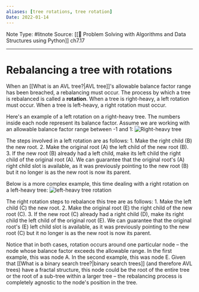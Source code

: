 ```yaml
---
aliases: [tree rotations, tree rotation]
Date: 2022-01-14
---
```

Note Type: #litnote
Source: [[📖 Problem Solving with Algorithms and Data Structures using Python]] ch7.17

---
# Rebalancing a tree with rotations
When an [[What is an AVL tree?|AVL tree]]'s allowable balance factor range has been breached, a rebalancing must occur. The process by which a tree is rebalanced is called a **rotation**. When a tree is right-heavy, a left rotation must occur. When a tree is left-heavy, a right rotation must occur.

Here's an example of a left rotation on a right-heavy tree. The numbers inside each node represent its balance factor. Assume we are working with an allowable balance factor range between -1 and 1:
![Right-heavy tree](https://runestone.academy/ns/books/published/pythonds/_images/simpleunbalanced.png)

The steps involved in a left rotation are as follows:
	1. Make the right child (B) the new root.
	2. Make the original root (A) the left child of the new root (B).
	3. If the new root (B) already had a left child, make its left child the right child of the original root (A). We can guarantee that the original root's (A) right child slot is available, as it was previously pointing to the new root (B) but it no longer is as the new root is now its parent.

Below is a more complex example, this time dealing with a right rotation on a left-heavy tree:
![left-heavy tree rotation](https://runestone.academy/ns/books/published/pythonds/_images/rightrotate1.png)











The right rotation steps to rebalance this tree are as follows:
	1. Make the left child (C) the new root.
	2. Make the original root (E) the right child of the new root (C).
	3. If the new root (C) already had a right child (D), make its right child the left child of the original root (E). We can guarantee that the original root's (E) left child slot is available, as it was previously pointing to the new root (C) but it no longer is as the new root is now its parent.

Notice that in both cases, rotation occurs around one particular node – the node whose balance factor exceeds the allowable range. In the first example, this was node A. In the second example, this was node E. Given that [[What is a binary search tree?|binary search trees]] (and therefore AVL trees) have a fractal structure, this node could be the root of the entire tree or the root of a sub-tree within a larger tree – the rebalancing process is completely agnostic to the node's position in the tree.